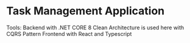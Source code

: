 # Task Management Application

Tools:
Backend with .NET CORE 8
Clean Architecture is used here with CQRS Pattern
Frontend with React and Typescript
